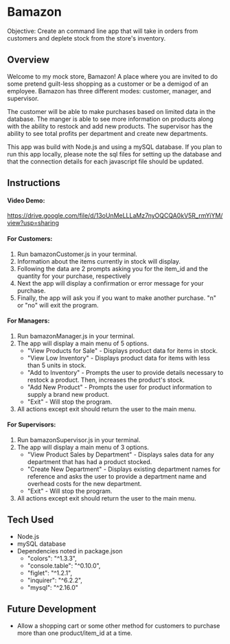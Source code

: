 # Bamazon
Objective: Create an command line app that will take in orders from customers and deplete stock from the store's inventory. 

## Overview
Welcome to my mock store, Bamazon! A place where you are invited to do some pretend guilt-less shopping as a customer or be a demigod of an employee. Bamazon has three different modes: customer, manager, and supervisor. 

The customer will be able to make purchases based on limited data in the database. The manger is able to see more information on products along with the ability to restock and add new products. The supervisor has the ability to see total profits per department and create new departments.

This app was build with Node.js and using a mySQL database. If you plan to run this app locally, please note the sql files for setting up the database and that the connection details for each javascript file should be updated.

## Instructions
#### Video Demo: 
https://drive.google.com/file/d/13oUnMeLLLaMz7nyOQCQA0kV5R_rmYiYM/view?usp=sharing

#### For Customers:
1. Run bamazonCustomer.js in your terminal.
2. Information about the items currently in stock will display.
3. Following the data are 2 prompts asking you for the item_id and the quantity for your purchase, respectively
4. Next the app will display a confirmation or error message for your purchase.
5. Finally, the app will ask you if you want to make another purchase. "n" or "no" will exit the program.

#### For Managers:
1. Run bamazonManager.js in your terminal.
2. The app will display a main menu of 5 options.
    * "View Products for Sale" - Displays product data for items in stock.
    * "View Low Inventory" - Displays product data for items with less than 5 units in stock.
    * "Add to Inventory" - Prompts the user to provide details necessary to restock a product. Then, increases the product's stock. 
    * "Add New Product" - Prompts the user for product information to supply a brand new product.
    * "Exit" - Will stop the program.
3. All actions except exit should return the user to the main menu.

#### For Supervisors:
1. Run bamazonSupervisor.js in your terminal.
2. The app will display a main menu of 3 options.
    * "View Product Sales by Department" - Displays sales data for any department that has had a product stocked.
    * "Create New Department" - Displays existing department names for reference and asks the user to provide a department name and overhead costs for the new department.
    * "Exit" - Will stop the program.
3. All actions except exit should return the user to the main menu.

## Tech Used
* Node.js
* mySQL database
* Dependencies noted in package.json
   - "colors": "^1.3.3",
   - "console.table": "^0.10.0",
   - "figlet": "^1.2.1",
   - "inquirer": "^6.2.2",
   - "mysql": "^2.16.0"

## Future Development
* Allow a shopping cart or some other method for customers to purchase more than one product/item_id at a time.
